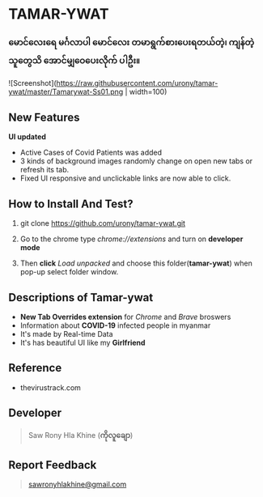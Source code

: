 # TAMAR-YWAT
###  မောင်လေးရေ မင်္ဂလာပါ မောင်လေး တမာရွက်စားပေးရတယ်တဲ့၊ ကျန်တဲ့သူတွေသိ အောင်မျှ‌ဝေပေးလိုက် ပါဦး။

![Screenshot](https://raw.githubusercontent.com/urony/tamar-ywat/master/Tamarywat-Ss01.png | width=100)


## New Features 
**UI updated**
- Active Cases of Covid Patients was added
- 3 kinds of background images randomly change on open new tabs or refresh its tab.
- Fixed UI responsive and unclickable links are now able to click.

## How to Install And Test?

1. git clone https://github.com/urony/tamar-ywat.git
>
2. Go to the chrome type *chrome://extensions* and turn on **developer mode**
>
3. Then **click** *Load unpacked* and choose this folder(**tamar-ywat**) when pop-up select folder window.

## Descriptions of Tamar-ywat

- **New Tab Overrides extension** for *Chrome* and *Brave* broswers
- Information about **COVID-19** infected people in myanmar
- It's made by Real-time Data
- It's has beautiful UI like my **Girlfriend**

## Reference

- thevirustrack.com

## Developer
> Saw Rony Hla Khine (**ကိုလူချော**)

## Report Feedback
> sawronyhlakhine@gmail.com
